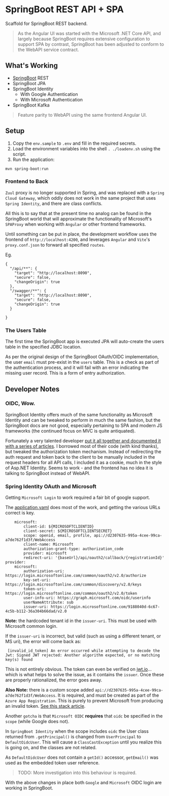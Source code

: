 # SpringBoot REST API + SPA

Scaffold for SpringBoot REST backend.

> As the Angular UI was started with the Microsoft .NET Core API, and largely because SpringBoot requires extensive configuration to support SPA by contrast, SpringBoot has been adjusted to conform to the WebAPI service contract.

## What's Working

- [SpringBoot](https://spring.io/projects/spring-boot) REST
- SpringBoot JPA
- SpringBoot Identity
    - With Google Authentication
    - With Microsoft Authentication
- SpringBoot Kafka

> Feature parity to WebAPI using the same frontend Angular UI. 

## Setup

1. Copy the `env.sample` to `.env` and fill in the required secrets.
2. Load the environment variables into the shell `. ./loadenv.sh` using the script.
3. Run the application:

 `mvn spring-boot:run`

### Frontend to Back
`Zuul` proxy is no longer supported in Spring, and was replaced with a `Spring Cloud Gateway`, which oddly does not work in the same project that uses `Spring Identity`, and there are class conflicts.

All this is to say that at the present time no analog can be found in the SpringBoot world that will approximate the functionality of Microsoft's `SPAProxy` when working with `Angular` or other frontend frameworks.

Until something can be put in place, the development workflow uses the frontend of `http://localhost:4200`, and leverages `Angular` and `Vite`'s `proxy.conf.json` to forward all specified `routes`.

Eg.
```
{
  "/api/**": {
    "target": "http://localhost:8090",
    "secure": false,
    "changeOrigin": true
  },
  "/swagger/**": {
    "target": "http://localhost:8090",
    "secure": false,
    "changeOrigin": true
  }

}
```


### The Users Table
The first time the SpringBoot app is executed JPA will auto-create the users table in the specified JDBC location.

As per the original design of the SpringBoot OAuth/OIDC implementation, the user `email` must pre-exist in the `users` table.  This is a check as part of the authentication process, and it will fail with an error indicating the missing user record.  This is a form of entry authorization.

## Developer Notes

### OIDC, Wow.

SpringBoot Identity offers much of the same functionality as Microsoft Identity and can be tweaked to perform in much the same fashion, but the SpringBoot docs are not good, especially pertaining to SPA and modern JS frameworks (the continued focus on MVC is quite antiquated).

Fortunately a very talented developer [put it all together and documented it with a series of articles](https://github.com/anitalakhadze/multiple-auth-api/blob/main/README.md).  I borrowed most of their code (with kind thanks), but tweaked the authorization token mechanism.  Instead of redirecting the auth request and token back to the client to be manually included in the request headers for all API calls, I included it as a cookie, much in the style of Asp.NET Identity.  Seems to work - and the frontend has no idea it is talking to SpringBoot instead of WebAPI.

### Spring Identity OAuth and Microsoft

Getting `Microsoft Login` to work required a fair bit of google support.

The [application.yaml](src/main/resources/application.yaml) does most of the work, and getting the various URLs correct is key.

```
    microsoft:
        client-id: ${MICROSOFTCLIENTID}
        client-secret: ${MICROSOFTCLIENTSECRET}
        scope: openid, email, profile, api://d2307635-995a-4cee-99ca-a7de762f1d3f/WebAccess
        client-name: Microsoft
        authorization-grant-type: authorization_code
        provider: microsoft
        redirect-uri: '{baseUrl}/api/oauth2/callback/{registrationId}'
provider:
    microsoft:
        authorization-uri: https://login.microsoftonline.com/common/oauth2/v2.0/authorize
        key-set-uri: https://login.microsoftonline.com/common/discovery/v2.0/keys
        token-uri: https://login.microsoftonline.com/common/oauth2/v2.0/token
        user-info-uri: https://graph.microsoft.com/oidc/userinfo
        userNameAttribute: sub
        issuer-uri: https://login.microsoftonline.com/9188040d-6c67-4c5b-b112-36a304b66dad/v2.0

```
__Note:__ the hardcoded tenant id in the `issuer-uri`.  This must be used with Microsoft common login.

If the `issuer-uri` is incorrect, but valid (such as using a different tenant, or MS uri), the error will come back as:

```
 [invalid_id_token] An error occurred while attempting to decode the Jwt: Signed JWT rejected: Another algorithm expected, or no matching key(s) found
```

This is not entirely obvious.  The token can even be verified on [jwt.io](jwt.io)... which is what helps to solve the issue, as it contains the `issuer`.  Once these are properly rationalized, the error goes away.

__Also Note:__ there is a custom scope added `api://d2307635-995a-4cee-99ca-a7de762f1d3f/WebAccess`.  It is required, and must be created as part of the `Azure App Registration`. This is purely to prevent Microsoft from producing an invalid token.  [See this stack article](https://stackoverflow.com/questions/66235040/spring-security-microsoft-oauth2-login-errors).

Another `gotcha` is that `Microsoft OIDC` __requires__ that `oidc` be specified in the `scope` (while Google does not).

In `SpringBoot Identity` when the scope includes `oidc` the User class returned from `.getPrincipal()` is changed from `UserPrincipal` to `DefaultOidcUser`.  This will cause a `ClassCastException` until you realize this is going on, and the classes are not related.

As `DefaultOidcUser` does not contain a `getId()` accessor, `getEmail()` was used as the embedded token user reference.  

> TODO: More investigation into this behaviour is required.

With the above changes in place both `Google` and `Microsoft` OIDC login are working in SpringBoot.